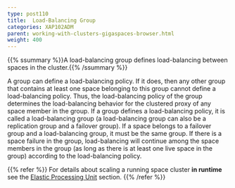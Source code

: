 ```yaml
---
type: post110
title:  Load-Balancing Group
categories: XAP102ADM
parent: working-with-clusters-gigaspaces-browser.html
weight: 400
---
```


{{% ssummary %}}A load-balancing group defines load-balancing between spaces in the cluster.{{% /ssummary %}}


A group can define a load-balancing policy. If it does, then any other group that contains at least one space belonging to this group cannot define a load-balancing policy. Thus, the load-balancing policy of the group determines the load-balancing behavior for the clustered proxy of any space member in the group.
If a group defines a load-balancing policy, it is called a load-balancing group (a load-balancing group can also be a replication group and a failover group).
If a space belongs to a failover group and a load-balancing group, it must be the same group. If there is a space failure in the group, load-balancing will continue among the space members in the group (as long as there is at least one live space in the group) according to the load-balancing policy.

{{% refer %}}
For details about scaling a running space cluster **in runtime** see the [Elastic Processing Unit]({{%currentjavaurl%}}/elastic-processing-unit.html) section.
{{% /refer %}}

